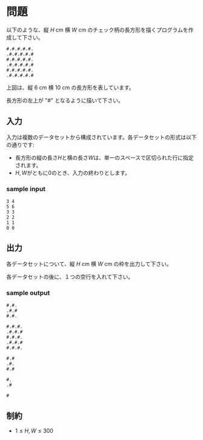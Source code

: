 # 問題
以下のような、縦 $H$ cm 横 $W$ cm のチェック柄の長方形を描くプログラムを作成して下さい。
```
#.#.#.#.#.
.#.#.#.#.#
#.#.#.#.#.
.#.#.#.#.#
#.#.#.#.#.
.#.#.#.#.#
```
上図は、縦 $6$ cm 横 $10$ cm の長方形を表しています。

長方形の左上が "#" となるように描いて下さい。
## 入力
入力は複数のデータセットから構成されています。各データセットの形式は以下の通りです:
- 長方形の縦の長さ$H$と横の長さ$W$は、単一のスペースで区切られた行に指定されます。
- $H, W$がともに$0$のとき、入力の終わりとします。

### sample input
```
3 4
5 6
3 3
2 2
1 1
0 0
```
## 出力
各データセットについて、縦 $H$ cm 横 $W$ cm の枠を出力して下さい。

各データセットの後に、１つの空行を入れて下さい。

### sample output
```
#.#.
.#.#
#.#.

#.#.#.
.#.#.#
#.#.#.
.#.#.#
#.#.#.

#.#
.#.
#.#

#.
.#

#
```
## 制約
- $1 ≤ H, W ≤ 300$